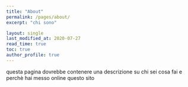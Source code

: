 ```yaml
---
title: "About"
permalink: /pages/about/
excerpt: "chi sono"

layout: single
last_modified_at: 2020-07-27
read_time: true
toc: true
author_profile: true
---
```


questa pagina dovrebbe contenere una descrizione su chi sei cosa fai e perchè hai messo online questo sito
